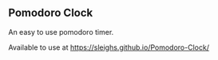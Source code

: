## Pomodoro Clock

An easy to use pomodoro timer.

Available to use at https://sleighs.github.io/Pomodoro-Clock/

